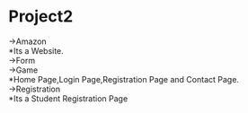 # Project2
->Amazon  
*Its a Website.   
->Form   
->Game  
*Home Page,Login Page,Registration Page and Contact Page.     
->Registration      
*Its a Student Registration Page
